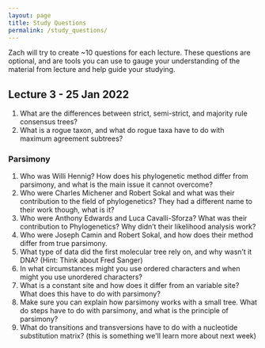 ```yaml
---
layout: page
title: Study Questions
permalink: /study_questions/
---
```

Zach will try to create ~10 questions for each lecture. These questions are optional, and are tools you can use to gauge your understanding of the material from lecture and help guide your studying. 

## Lecture 3 - 25 Jan 2022
1.	What are the differences between strict, semi-strict, and majority rule consensus trees? 
2.	 What is a rogue taxon, and what do rogue taxa have to do with maximum agreement subtrees?

### Parsimony
1.	Who was Willi Hennig? How does his phylogenetic method differ from parsimony, and what is the main issue it cannot overcome?
2.	Who were Charles Michener and Robert Sokal and what was their contribution to the field of phylogenetics? They had a different name to their work though, what is it?
3.	Who were Anthony Edwards and Luca Cavalli-Sforza? What was their contribution to Phylogenetics? Why didn’t their likelihood analysis work?
4.	Who were Joseph Camin and Robert Sokal, and how does their method differ from true parsimony. 
5.	What type of data did the first molecular tree rely on, and why wasn’t it DNA? (Hint: Think about Fred Sanger)
6.	In what circumstances might you use ordered characters and when might you use unordered characters? 
7.	What is a constant site and how does it differ from an variable site? What does this have to do with parsimony?
8.	Make sure you can explain how parsimony works with a small tree. What do steps have to do with parsimony, and what is the principle of parsimony?
10.	What do transitions and transversions have to do with a nucleotide substitution matrix? (this is something we'll learn more about next week) 
